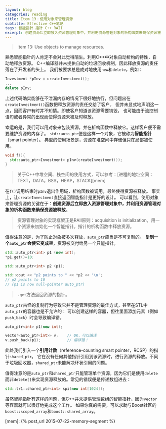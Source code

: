 ```yaml
---
layout: blog
categories: reading
title: Item 13：使用对象来管理资源
subtitle: Effective C++笔记
tags: 智能指针 指针 C++ RAII
excerpt: 创建资源后立即放入资源管理对象中，并利用资源管理对象的析构函数来确保资源被释放。复制一个 auto_ptr 会使它变成空
---
```


> Item 13: Use objects to manage resources.

熟悉智能指针的人肯定不会对此觉得陌生。利用C++中对象自动析构的特性，自动地释放资源。
C++编译器并未提供自动的垃圾回收机制，因此释放资源的责任落在了开发者的头上。
我们被要求总是成对地使用`new`和`delete`，例如：

```cpp
Investment *pInv = createInvestment();
...
delete pInv;
```

上述代码确实能够在不泄漏内存的情况下很好地执行，但问题出在`createInvestment()`函数把释放资源的责任交给了客户，
但并未显式地声明这一点，因而客户有时并不知情。即使客户知道该资源需要销毁，
也可能由于流控制语句或者异常的出现而使得资源未被及时释放。

幸运的是，我们可以用对象来包装资源，并在析构函数中释放它。这样客户便不需要维护资源的内存了。
`std::auto_ptr`便是这样一个对象，它被称为**智能指针**（smart pointer）。
典型的使用场景是，资源在堆空间中存储但只在局部被使用。

```cpp
void f(){
  std::auto_ptr<Investment> pInv(createInvestment());
}
```

> 关于C++中堆空间、栈空间的使用方式，可以参考：[进程的地址空间：TEXT，DATA，BSS，HEAP，STACK][mem]

在`f()`调用结束时`pInv`退出作用域，析构函数被调用，最终使得资源被释放。
事实上，让`createInvestment`直接返回智能指针是更好的设计。
可以看到，使用对象来管理资源的关键在于：**创建资源后立即放入资源管理对象中，并利用资源管理对象的析构函数来确保资源被释放**。

> 资源管理对象的实现框架正是RAII原则：acquisition is initialization，用一个资源来初始化一个智能指针。指针的析构函数中释放资源。

<!--more-->

值得注意的是，为了防止对象被多次释放，`auto_ptr`应当是不可复制的。
**复制一个`auto_ptr`会使它变成空**，资源被交付给另一个只能指针。

```cpp
std::auto_ptr<int> p1 (new int);
*p1.get()=10;

std::auto_ptr<int> p2 (p1);

std::cout << "p2 points to " << *p2 << '\n';
// p2 points to 10
// (p1 is now null-pointer auto_ptr)                           
```

> `.get`方法返回资源的指针。

`auto_ptr`古怪的复制行为导致它并不是管理资源的最佳方式，甚至在STL中`auto_ptr`的容器也是不允许的：
可以创建这样的容器，但往里面添加元素（例如`push_back`）时会导致编译错。

```cpp
auto_ptr<int> p1(new int);

vector<auto_ptr<int>> v;    // OK，可以编译
v.push_back(p1);            // 编译错！
```

此处我们引入一个**引用计数**（reference-counting smart pointer，RCSP）的指针`shared_ptr`。
它在没有任何其他指针引用到该资源时，进行资源的释放。不同于垃圾回收器，`shared_ptr`未能解决环状引用的问题。

值得注意的是`auto_ptr`和`shared_ptr`只能管理单个资源，因为它们是使用`delete`而非`delete[]`来实现资源释放的。常见的错误便是传递数组进去：

```cpp
std::tr1::shared_ptr<int> spi(new int[1024]);
```

虽然智能指针有这样的问题，但C++并未提供管理数组的智能指针，因为`vector`等容器就可以很好地完成这个工作。
如果你真的需要，可以求助与Boost社区的`boost::scoped_array`和`boost::shared_array`。

[mem]: {% post_url 2015-07-22-memory-segment %}